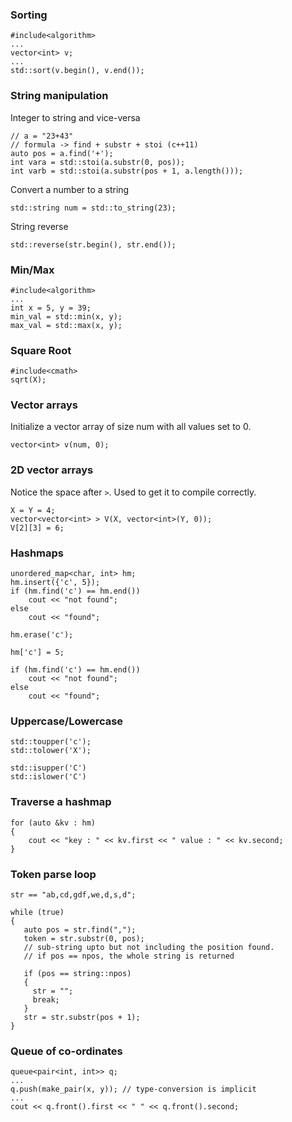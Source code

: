 ### Sorting
```
#include<algorithm>
...
vector<int> v;
...
std::sort(v.begin(), v.end());
```

### String manipulation
Integer to string and vice-versa
```
// a = "23+43"
// formula -> find + substr + stoi (c++11)
auto pos = a.find('+');
int vara = std::stoi(a.substr(0, pos));
int varb = std::stoi(a.substr(pos + 1, a.length()));
```
Convert a number to a string
```
std::string num = std::to_string(23);
```
String reverse
```
std::reverse(str.begin(), str.end());
```

### Min/Max
```
#include<algorithm>
...
int x = 5, y = 39;
min_val = std::min(x, y);
max_val = std::max(x, y);
```

### Square Root
```
#include<cmath>
sqrt(X);
```

### Vector arrays
Initialize a vector array of size num with all values set to 0.
```
vector<int> v(num, 0);
```


### 2D vector arrays
Notice the space after `>`. Used to get it to compile correctly.
```
X = Y = 4;
vector<vector<int> > V(X, vector<int>(Y, 0));
V[2][3] = 6;
```

### Hashmaps
```
unordered_map<char, int> hm;
hm.insert({'c', 5});
if (hm.find('c') == hm.end())
    cout << "not found";
else
    cout << "found";

hm.erase('c');

hm['c'] = 5;

if (hm.find('c') == hm.end())
    cout << "not found";
else
    cout << "found";
````

### Uppercase/Lowercase
```
std::toupper('c');
std::tolower('X');

std::isupper('C')
std::islower('C')
```

### Traverse a hashmap
```
for (auto &kv : hm)
{
    cout << "key : " << kv.first << " value : " << kv.second;
}
```

### Token parse loop
```
str == "ab,cd,gdf,we,d,s,d";

while (true)
{
   auto pos = str.find(",");
   token = str.substr(0, pos);
   // sub-string upto but not including the position found.
   // if pos == npos, the whole string is returned
   
   if (pos == string::npos)
   {
     str = "";
     break;
   }
   str = str.substr(pos + 1);
}
```

### Queue of co-ordinates
```
queue<pair<int, int>> q;
...
q.push(make_pair(x, y)); // type-conversion is implicit
...
cout << q.front().first << " " << q.front().second;
```
